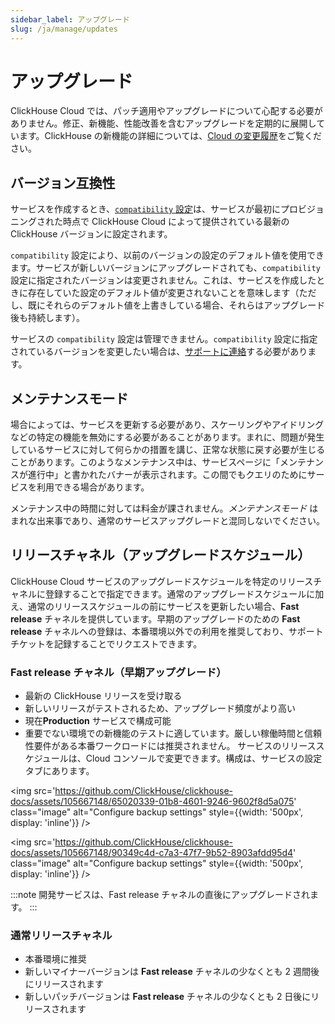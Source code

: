 ```yaml
---
sidebar_label: アップグレード
slug: /ja/manage/updates
---
```


# アップグレード

ClickHouse Cloud では、パッチ適用やアップグレードについて心配する必要がありません。修正、新機能、性能改善を含むアップグレードを定期的に展開しています。ClickHouse の新機能の詳細については、[Cloud の変更履歴](/docs/ja/cloud/reference/changelog.md)をご覧ください。

## バージョン互換性

サービスを作成するとき、[`compatibility` 設定](/docs/ja/operations/settings/settings#compatibility)は、サービスが最初にプロビジョニングされた時点で ClickHouse Cloud によって提供されている最新の ClickHouse バージョンに設定されます。

`compatibility` 設定により、以前のバージョンの設定のデフォルト値を使用できます。サービスが新しいバージョンにアップグレードされても、`compatibility` 設定に指定されたバージョンは変更されません。これは、サービスを作成したときに存在していた設定のデフォルト値が変更されないことを意味します（ただし、既にそれらのデフォルト値を上書きしている場合、それらはアップグレード後も持続します）。

サービスの `compatibility` 設定は管理できません。`compatibility` 設定に指定されているバージョンを変更したい場合は、[サポートに連絡](https://clickhouse.com/support/program)する必要があります。

## メンテナンスモード

場合によっては、サービスを更新する必要があり、スケーリングやアイドリングなどの特定の機能を無効にする必要があることがあります。まれに、問題が発生しているサービスに対して何らかの措置を講じ、正常な状態に戻す必要が生じることがあります。このようなメンテナンス中は、サービスページに「メンテナンスが進行中」と書かれたバナーが表示されます。この間でもクエリのためにサービスを利用できる場合があります。

メンテナンス中の時間に対しては料金が課されません。_メンテナンスモード_ はまれな出来事であり、通常のサービスアップグレードと混同しないでください。

## リリースチャネル（アップグレードスケジュール）

ClickHouse Cloud サービスのアップグレードスケジュールを特定のリリースチャネルに登録することで指定できます。通常のアップグレードスケジュールに加え、通常のリリーススケジュールの前にサービスを更新したい場合、**Fast release** チャネルを提供しています。早期のアップグレードのための **Fast release** チャネルへの登録は、本番環境以外での利用を推奨しており、サポートチケットを記録することでリクエストできます。

### Fast release チャネル（早期アップグレード）

- 最新の ClickHouse リリースを受け取る
- 新しいリリースがテストされるため、アップグレード頻度がより高い
- 現在**Production** サービスで構成可能
- 重要でない環境での新機能のテストに適しています。厳しい稼働時間と信頼性要件がある本番ワークロードには推奨されません。
  サービスのリリーススケジュールは、Cloud コンソールで変更できます。構成は、サービスの設定タブにあります。

<img src='https://github.com/ClickHouse/clickhouse-docs/assets/105667148/65020339-01b8-4601-9246-9602f8d5a075'    
  class="image"
  alt="Configure backup settings"
  style={{width: '500px', display: 'inline'}} />

<img src='https://github.com/ClickHouse/clickhouse-docs/assets/105667148/90349c4d-c7a3-47f7-9b52-8903afdd95d4'    
  class="image"
  alt="Configure backup settings"
  style={{width: '500px', display: 'inline'}} />

:::note
開発サービスは、Fast release チャネルの直後にアップグレードされます。
:::

### 通常リリースチャネル

- 本番環境に推奨
- 新しいマイナーバージョンは **Fast release** チャネルの少なくとも 2 週間後にリリースされます
- 新しいパッチバージョンは **Fast release** チャネルの少なくとも 2 日後にリリースされます
